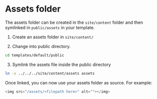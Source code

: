 # Assets folder

The assets folder can be created in the `site/content` folder and then symlinked in `public/assets`  in your template.

1. Create an assets folder in `site/content/`

2. Change into public directory.
```bash
cd templates/default/public
```

3. Symlink the assets file inside the public directory
```bash
ln -s ../../../site/content/assets assets
```

Once linked, you can now use your assets folder as source. For example:

```javascript
<img src="/assets/<filepath here>" alt=""></img>
```